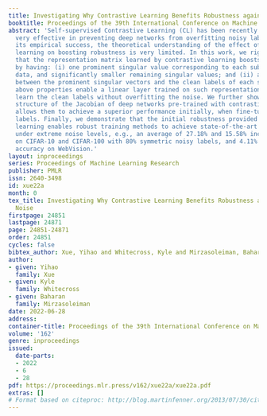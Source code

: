 ```yaml
---
title: Investigating Why Contrastive Learning Benefits Robustness against Label Noise
booktitle: Proceedings of the 39th International Conference on Machine Learning
abstract: 'Self-supervised Contrastive Learning (CL) has been recently shown to be
  very effective in preventing deep networks from overfitting noisy labels. Despite
  its empirical success, the theoretical understanding of the effect of contrastive
  learning on boosting robustness is very limited. In this work, we rigorously prove
  that the representation matrix learned by contrastive learning boosts robustness,
  by having: (i) one prominent singular value corresponding to each sub-class in the
  data, and significantly smaller remaining singular values; and (ii) a large alignment
  between the prominent singular vectors and the clean labels of each sub-class. The
  above properties enable a linear layer trained on such representations to effectively
  learn the clean labels without overfitting the noise. We further show that the low-rank
  structure of the Jacobian of deep networks pre-trained with contrastive learning
  allows them to achieve a superior performance initially, when fine-tuned on noisy
  labels. Finally, we demonstrate that the initial robustness provided by contrastive
  learning enables robust training methods to achieve state-of-the-art performance
  under extreme noise levels, e.g., an average of 27.18% and 15.58% increase in accuracy
  on CIFAR-10 and CIFAR-100 with 80% symmetric noisy labels, and 4.11% increase in
  accuracy on WebVision.'
layout: inproceedings
series: Proceedings of Machine Learning Research
publisher: PMLR
issn: 2640-3498
id: xue22a
month: 0
tex_title: Investigating Why Contrastive Learning Benefits Robustness against Label
  Noise
firstpage: 24851
lastpage: 24871
page: 24851-24871
order: 24851
cycles: false
bibtex_author: Xue, Yihao and Whitecross, Kyle and Mirzasoleiman, Baharan
author:
- given: Yihao
  family: Xue
- given: Kyle
  family: Whitecross
- given: Baharan
  family: Mirzasoleiman
date: 2022-06-28
address:
container-title: Proceedings of the 39th International Conference on Machine Learning
volume: '162'
genre: inproceedings
issued:
  date-parts:
  - 2022
  - 6
  - 28
pdf: https://proceedings.mlr.press/v162/xue22a/xue22a.pdf
extras: []
# Format based on citeproc: http://blog.martinfenner.org/2013/07/30/citeproc-yaml-for-bibliographies/
---
```

